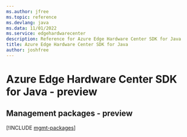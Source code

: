 ```yaml
---
ms.author: jfree
ms.topic: reference
ms.devlang: java
ms.data: 11/01/2022
ms.service: edgehardwarecenter
description: Reference for Azure Edge Hardware Center SDK for Java
title: Azure Edge Hardware Center SDK for Java
author: joshfree
---
```

# Azure Edge Hardware Center SDK for Java - preview

## Management packages - preview
[!INCLUDE [mgmt-packages](edge-hardware-center-mgmt-index.md)]